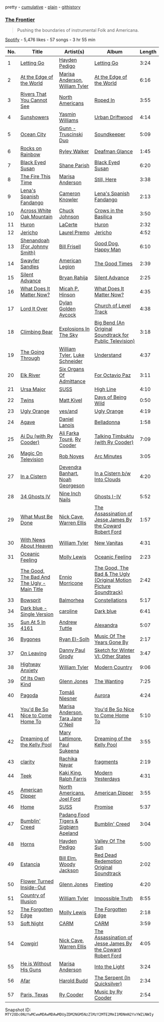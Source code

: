 pretty - [cumulative](/playlists/cumulative/37i9dQZF1DX6JJBnsLRONu.md) - [plain](/playlists/plain/37i9dQZF1DX6JJBnsLRONu) - [githistory](https://github.githistory.xyz/mackorone/spotify-playlist-archive/blob/main/playlists/plain/37i9dQZF1DX6JJBnsLRONu)

### [The Frontier](https://open.spotify.com/playlist/37i9dQZF1DX6JJBnsLRONu)

> Pushing the boundaries of instrumental Folk and Americana.

[Spotify](https://open.spotify.com/user/spotify) - 5,476 likes - 57 songs - 3 hr 55 min

| No. | Title | Artist(s) | Album | Length |
|---|---|---|---|---|
| 1 | [Letting Go](https://open.spotify.com/track/2sYKMfMLXwmK6idbtpxYTD) | [Hayden Pedigo](https://open.spotify.com/artist/4OR0gbDLGgJ4fxoXB0ZCYZ) | [Letting Go](https://open.spotify.com/album/46N1u5BuUGsZlj7pij2JRK) | 3:24 |
| 2 | [At the Edge of the World](https://open.spotify.com/track/1HNy9IZDRBBWOc2HYUSIJw) | [Marisa Anderson](https://open.spotify.com/artist/5j2d5CS0sh2LTpFsrKAFcW), [William Tyler](https://open.spotify.com/artist/3iexGtoBAyCUbxOKeru5py) | [At the Edge of the World](https://open.spotify.com/album/3pPEotWlGwWvmZfiMJvn8R) | 6:16 |
| 3 | [Rivers That You Cannot See](https://open.spotify.com/track/26bA7q3YUyxrGwftjN1Z7K) | [North Americans](https://open.spotify.com/artist/0SsM5OCOiiwycZIO63OT1S) | [Roped In](https://open.spotify.com/album/2TWvHZBa5cru4yanQijv5I) | 3:55 |
| 4 | [Sunshowers](https://open.spotify.com/track/0fVK2hNr9GEvCwVvqysLfU) | [Yasmin Williams](https://open.spotify.com/artist/4j8CsPzssbM8TCjSvgnmSs) | [Urban Driftwood](https://open.spotify.com/album/0Qz0FCP2OvKtx4WG21PVrJ) | 4:14 |
| 5 | [Ocean City](https://open.spotify.com/track/7MJh38zfhn9srvGNyax29M) | [Gunn \- Truscinski Duo](https://open.spotify.com/artist/58PU6MWEroVyXXTXmpzdny) | [Soundkeeper](https://open.spotify.com/album/5mbLZNPWompf0VZ0Vb8gcV) | 5:09 |
| 6 | [Rocks on Rainbow](https://open.spotify.com/track/2tdLYfGjdOdk73VGfLuB7D) | [Ryley Walker](https://open.spotify.com/artist/7xwppARWdjgnJSKLhbGzFc) | [Deafman Glance](https://open.spotify.com/album/3OK32MaMXRDNRgdDzBJikw) | 1:45 |
| 7 | [Black Eyed Susan](https://open.spotify.com/track/4O6qHINcYgFcyK5jj6GcRH) | [Shane Parish](https://open.spotify.com/artist/3cvqyc36Wu2EbRd2Wf8dgr) | [Black Eyed Susan](https://open.spotify.com/album/0JJyu6jluatrwYKbEXGHjC) | 6:20 |
| 8 | [The Fire This Time](https://open.spotify.com/track/5BIip1tjBoYcc4oE6zAvVM) | [Marisa Anderson](https://open.spotify.com/artist/5j2d5CS0sh2LTpFsrKAFcW) | [Still, Here](https://open.spotify.com/album/4VbsBmQarXq8y249LaqdGU) | 3:38 |
| 9 | [Lena's Spanish Fandango](https://open.spotify.com/track/6OCTtpocRWu99aukOBx5Ho) | [Cameron Knowler](https://open.spotify.com/artist/23AZoLIuQTmTt3jK7VOMkP) | [Lena's Spanish Fandango](https://open.spotify.com/album/6l5BY7ev03UzlbJxKrq1bH) | 2:13 |
| 10 | [Across White Oak Mountain](https://open.spotify.com/track/6mFuM7qrH8p57mgYeG3IRI) | [Chuck Johnson](https://open.spotify.com/artist/5lRVe4YjX70hurTNtjek0f) | [Crows in the Basilica](https://open.spotify.com/album/08ukVwsvdLCb4GSplKE3u6) | 3:50 |
| 11 | [Huron](https://open.spotify.com/track/1pTkkX3dARoW4FOIBQv4rv) | [LaCerte](https://open.spotify.com/artist/3BtWF0iqzutntjuCfxh6NN) | [Huron](https://open.spotify.com/album/1eYlcFAGA6Nh0nMjlqrQZF) | 2:32 |
| 12 | [Jericho](https://open.spotify.com/track/5oNvZprFIEffLJv5jVa9h9) | [Laurel Premo](https://open.spotify.com/artist/1xb97sU2gSPLt2TBtKQeVT) | [Jericho](https://open.spotify.com/album/0Vq9bdUGdZUCW2i1rmnjfk) | 4:52 |
| 13 | [Shenandoah \(For Johnny Smith\)](https://open.spotify.com/track/1WDOzVi6U8H4JEeYNg3eOQ) | [Bill Frisell](https://open.spotify.com/artist/3SONlwqLIP2GtaMh9pLYe5) | [Good Dog, Happy Man](https://open.spotify.com/album/4ICZxA4JmNgkrjT9d30TJX) | 6:10 |
| 14 | [Swayfer Sandles](https://open.spotify.com/track/0g2Sexo4C8cIS5tmDUakjP) | [American Legion](https://open.spotify.com/artist/0jffXLYJMz2VeBonnuICk3) | [The Good Times](https://open.spotify.com/album/2M6pgY4xaIQcjpcMx8cFjP) | 2:39 |
| 15 | [Silent Advance](https://open.spotify.com/track/1rmQpmB07R7ehokVR74AQW) | [Bryan Rahija](https://open.spotify.com/artist/17OekKFB72Bbu7R14sde59) | [Silent Advance](https://open.spotify.com/album/5j5jKiWgjZ7w4VDNVBEuW8) | 2:25 |
| 16 | [What Does It Matter Now?](https://open.spotify.com/track/4DpNmLojUrA9RqvdGLTr2M) | [Micah P\. Hinson](https://open.spotify.com/artist/6M5FR3JkFFVDkgwtO6Vtz6) | [What Does It Matter Now?](https://open.spotify.com/album/6MoxDbETwqsHJHg0T3GTmR) | 4:35 |
| 17 | [Lord It Over](https://open.spotify.com/track/1ep4SZNTde7rDftHhY9Yq1) | [Dylan Golden Aycock](https://open.spotify.com/artist/5LO5Gtv41xC0058NdQsDmZ) | [Church of Level Track](https://open.spotify.com/album/0naTNqCkQO4hukkSaWk9Md) | 4:38 |
| 18 | [Climbing Bear](https://open.spotify.com/track/36lEFwL7po0THo1sTAmAtO) | [Explosions In The Sky](https://open.spotify.com/artist/1uQWmt1OhuHGRKmZ2ZcL6p) | [Big Bend \(An Original Soundtrack for Public Television\)](https://open.spotify.com/album/7w3BcToSqLYL2z3HOgMWwv) | 3:18 |
| 19 | [The Going Through](https://open.spotify.com/track/4zAdKEsF0LHCSVeWaAm0I1) | [William Tyler](https://open.spotify.com/artist/3iexGtoBAyCUbxOKeru5py), [Luke Schneider](https://open.spotify.com/artist/0lT5edBQPui5NiGQLLG2Gb) | [Understand](https://open.spotify.com/album/7kPbydEQtj9F6TW6NEwSdI) | 4:37 |
| 20 | [Elk River](https://open.spotify.com/track/75s7uFrBUhwHH4sVbsSn0a) | [Six Organs Of Admittance](https://open.spotify.com/artist/5jX8L7D6vWHYlNj9k361vI) | [For Octavio Paz](https://open.spotify.com/album/1KsF9degqPu3DEJTQLalNI) | 3:11 |
| 21 | [Ursa Major](https://open.spotify.com/track/7jMmgzKA33wNfqwW99it4P) | [SUSS](https://open.spotify.com/artist/3qb5O9pLE0urqttdq4CqLS) | [High Line](https://open.spotify.com/album/4p5LlAKeW83lehTf5sUCUo) | 4:10 |
| 22 | [Twins](https://open.spotify.com/track/0SeCA3vPHuXGP6sizB05ZA) | [Matt Kivel](https://open.spotify.com/artist/2WkXhpsmgr8xeRpfF9Bl1w) | [Days of Being Wild](https://open.spotify.com/album/4OUF3bDg60cOEqlHLsLDA0) | 0:50 |
| 23 | [Ugly Orange](https://open.spotify.com/track/4O2JBu39WoNet8tz3xOS2P) | [yes/and](https://open.spotify.com/artist/7IxiRbidPWbGcs1K14lf98) | [Ugly Orange](https://open.spotify.com/album/5nRm1J2j9EqyHZrYVFCnho) | 4:19 |
| 24 | [Agave](https://open.spotify.com/track/6naW8OkDHDhM4wYEwZJgwe) | [Daniel Lanois](https://open.spotify.com/artist/5S0AJvE9NB1kGrXRfYh690) | [Belladonna](https://open.spotify.com/album/05tAz0b9gHjjlpaIOxNvfy) | 1:58 |
| 25 | [Ai Du \(with Ry Cooder\)](https://open.spotify.com/track/3c6wivu78aLN7ZXp8UbpaI) | [Ali Farka Touré](https://open.spotify.com/artist/3mNygoyrEKLgo6sx0MzwOL), [Ry Cooder](https://open.spotify.com/artist/1CPwHx5lgVxv0rfcp7UXLx) | [Talking Timbuktu \(with Ry Cooder\)](https://open.spotify.com/album/2MSgPFGGgIn5EqLezjLpt9) | 7:09 |
| 26 | [Magic On Television](https://open.spotify.com/track/3iGrVu4WWxgVXeDA9DzpvK) | [Rob Noyes](https://open.spotify.com/artist/7fZ7su6bgTRy96bAUZJVaT) | [Arc Minutes](https://open.spotify.com/album/70ueiLONdgQZhlfDEeu377) | 3:05 |
| 27 | [In a Cistern](https://open.spotify.com/track/4l9qE7OMktnSUGwvU7kLNU) | [Devendra Banhart](https://open.spotify.com/artist/1YZEoYFXx4AxVv13OiOPvZ), [Noah Georgeson](https://open.spotify.com/artist/560GMyzlOxLgjvQdFjaHh8) | [In a Cistern b/w Into Clouds](https://open.spotify.com/album/6xlCxwfhcHoAB9QFPltjU3) | 4:20 |
| 28 | [34 Ghosts IV](https://open.spotify.com/track/2vXOjiwfjobOqrezcuSBok) | [Nine Inch Nails](https://open.spotify.com/artist/0X380XXQSNBYuleKzav5UO) | [Ghosts I\-IV](https://open.spotify.com/album/0lOn8nKk4dzzRfnCCCRbwp) | 5:52 |
| 29 | [What Must Be Done](https://open.spotify.com/track/3buV0hT4g8GOIa8l2OJIJN) | [Nick Cave](https://open.spotify.com/artist/1RM5gp0RFfjpJhCYFPB30p), [Warren Ellis](https://open.spotify.com/artist/0A8tch4LePxVn1Cn60wGXu) | [The Assassination of Jesse James By the Coward Robert Ford](https://open.spotify.com/album/6RzRjlvdLSDwkx8bMHyPLs) | 1:57 |
| 30 | [With News About Heaven](https://open.spotify.com/track/74QHxzRk23oaNMsMtOw5GE) | [William Tyler](https://open.spotify.com/artist/3iexGtoBAyCUbxOKeru5py) | [New Vanitas](https://open.spotify.com/album/5EZWB44UxQvTllmmOvarXw) | 4:31 |
| 31 | [Oceanic Feeling](https://open.spotify.com/track/6pkXXWpMwdZZTXoaCDZ6Ci) | [Molly Lewis](https://open.spotify.com/artist/16eM95zw2t0KRDniuNFKVt) | [Oceanic Feeling](https://open.spotify.com/album/3XNiuRi67PCCF4SradXcqH) | 2:23 |
| 32 | [The Good, The Bad And The Ugly \- Main Title](https://open.spotify.com/track/1JSIWsJfxOji0FrxFcxdCK) | [Ennio Morricone](https://open.spotify.com/artist/1nIUhcKHnK6iyumRyoV68C) | [The Good, The Bad & The Ugly \(Original Motion Picture Soundtrack\)](https://open.spotify.com/album/1oLT2HO5MVNS8U4kEuBvdJ) | 2:42 |
| 33 | [Bowsprit](https://open.spotify.com/track/04Fcjafu59OwzIYYVXJjbU) | [Balmorhea](https://open.spotify.com/artist/1U0FaHAc4fcwQcYEJFgkm9) | [Constellations](https://open.spotify.com/album/5nlIENUVFPbOEobbADbJZV) | 5:17 |
| 34 | [Dark blue \- Single Version](https://open.spotify.com/track/6hJmk78LAXe2HGXeCcHWKF) | [caroline](https://open.spotify.com/artist/0nwTtqff9SoWoTnTFeZ7YA) | [Dark blue](https://open.spotify.com/album/2XHf9J09d4af5spwdUWOt6) | 6:41 |
| 35 | [Sun At 5 In 4161](https://open.spotify.com/track/28X5wrV8PXG4PpbEv7pjUt) | [Andrew Tuttle](https://open.spotify.com/artist/7oyH6DSD42pak09Jzqj9i7) | [Alexandra](https://open.spotify.com/album/79IqAxOyFTR78bqjoVLEB4) | 5:07 |
| 36 | [Bygones](https://open.spotify.com/track/3rDrc8DWypAxQEDGrtQtef) | [Ryan El\-Solh](https://open.spotify.com/artist/0f9ubfpGvJ36GVpoaNocHo) | [Music Of The Years Gone By](https://open.spotify.com/album/5IxUSO2jxbtXYu8vP34R47) | 2:17 |
| 37 | [On Leaving](https://open.spotify.com/track/032quG1KT3ITdtKYnL7izw) | [Danny Paul Grody](https://open.spotify.com/artist/4dzotwHwOl10pysUzOMvJx) | [Sketch for Winter VI: Other States](https://open.spotify.com/album/1pKBpAF1OEvDFO0b6qZ7ff) | 3:47 |
| 38 | [Highway Anxiety](https://open.spotify.com/track/3JLXnHbsF9kJrAphXVPoF6) | [William Tyler](https://open.spotify.com/artist/3iexGtoBAyCUbxOKeru5py) | [Modern Country](https://open.spotify.com/album/64esKG7wBOEr573Zp77cUT) | 9:06 |
| 39 | [Of Its Own Kind](https://open.spotify.com/track/7pufqAWLZoZiMAtW5Wofyi) | [Glenn Jones](https://open.spotify.com/artist/7HY8lCkyEUSL5jfENlkshV) | [The Wanting](https://open.spotify.com/album/5ZHWtCqGocOYJh1G0RUg2A) | 7:25 |
| 40 | [Pagoda](https://open.spotify.com/track/0pwMGBX9miS0M5AKWILj23) | [Tomáš Niesner](https://open.spotify.com/artist/2HWIXFTcVPVuXasYaauMlW) | [Aurora](https://open.spotify.com/album/7oUX2Z9Bp6BywRQGVG5wY9) | 4:24 |
| 41 | [You'd Be So Nice to Come Home To](https://open.spotify.com/track/37RJq9ytdQqVltw1aOYIZj) | [Marisa Anderson](https://open.spotify.com/artist/5j2d5CS0sh2LTpFsrKAFcW), [Tara Jane O'Neil](https://open.spotify.com/artist/67S18PLepUFPvHhMgCJPZk) | [You'd Be So Nice to Come Home To](https://open.spotify.com/album/0jUyjOeULoz1T3QXbgIk6k) | 5:10 |
| 42 | [Dreaming of the Kelly Pool](https://open.spotify.com/track/2oiA79pJ9Y901ZS2qd6Jl1) | [Mary Lattimore](https://open.spotify.com/artist/38MKhZmMRHAZRz8LqtKIBw), [Paul Sukeena](https://open.spotify.com/artist/2BATlF7iN0eToMP3ev80mH) | [Dreaming of the Kelly Pool](https://open.spotify.com/album/7L5ViL8FXX0tr7ccEByRfH) | 3:55 |
| 43 | [clarity](https://open.spotify.com/track/4ux5lTkBgmIFNFC83TwZj8) | [Rachika Nayar](https://open.spotify.com/artist/6afqNtQw2IUvXw6JeIRgQZ) | [fragments](https://open.spotify.com/album/67EzhMUZJBwTnXpnnSY6Jx) | 2:19 |
| 44 | [Teek](https://open.spotify.com/track/5pbRRA6wZm1OtBDXQl464D) | [Kaki King](https://open.spotify.com/artist/1s2pki7lATUaBOL76E3vCV), [Ralph Farris](https://open.spotify.com/artist/7MqERo1Nx2kIaJJF9xjrUN) | [Modern Yesterdays](https://open.spotify.com/album/4pgnnkCEHdnCMzx2WS9tAI) | 4:31 |
| 45 | [American Dipper](https://open.spotify.com/track/1PJvxtfe6W1aeQKiXjGmSc) | [North Americans](https://open.spotify.com/artist/0SsM5OCOiiwycZIO63OT1S), [Joel Ford](https://open.spotify.com/artist/5XiDsZ4MdTGfZvUEVBGfiA) | [American Dipper](https://open.spotify.com/album/648j3s2wgIRU0v1YiVTLil) | 3:55 |
| 46 | [Home](https://open.spotify.com/track/3OOW0UYCJ4cBJ3Tm0vsWzx) | [SUSS](https://open.spotify.com/artist/3qb5O9pLE0urqttdq4CqLS) | [Promise](https://open.spotify.com/album/0oXfn8vzQ1yicX2dBkLgf4) | 5:37 |
| 47 | [Bumblin' Creed](https://open.spotify.com/track/1NT4NQQgQmnqyI4ur5W4qf) | [Padang Food Tigers & Sigbjørn Apeland](https://open.spotify.com/artist/0vXLxVov9wThTze1YI6rIU) | [Bumblin' Creed](https://open.spotify.com/album/5xqGo1QHYYGAYHVsRBqyFp) | 3:04 |
| 48 | [Horns](https://open.spotify.com/track/3bEKkgqk0Kf2PNlF7hHPxP) | [Hayden Pedigo](https://open.spotify.com/artist/4OR0gbDLGgJ4fxoXB0ZCYZ) | [Valley Of The Sun](https://open.spotify.com/album/3dPcgvFJbBLvB0WZkvEEiN) | 5:00 |
| 49 | [Estancia](https://open.spotify.com/track/6JSZq2FkHOZGZ5hV85fBa2) | [Bill Elm](https://open.spotify.com/artist/2TWP5hw802RnTGqBo0GhaW), [Woody Jackson](https://open.spotify.com/artist/6VYtpsmVgSqOFf3ttfqnVX) | [Red Dead Redemption Original Soundtrack](https://open.spotify.com/album/7vtoDPM9m1Bs4srekUEpCK) | 2:02 |
| 50 | [Flower Turned Inside\-Out](https://open.spotify.com/track/25ISO5GDUQU94hqhjFFQIS) | [Glenn Jones](https://open.spotify.com/artist/7HY8lCkyEUSL5jfENlkshV) | [Fleeting](https://open.spotify.com/album/1nJRtI9d5gAd3HZjN2IXLA) | 4:20 |
| 51 | [Country of Illusion](https://open.spotify.com/track/0ZggavuoEzQ2P9iRua8UVv) | [William Tyler](https://open.spotify.com/artist/3iexGtoBAyCUbxOKeru5py) | [Impossible Truth](https://open.spotify.com/album/6bFIXguELPw4vEjL1Kh6uz) | 8:55 |
| 52 | [The Forgotten Edge](https://open.spotify.com/track/6bcrgRF256yQ4gYd3dZXJN) | [Molly Lewis](https://open.spotify.com/artist/16eM95zw2t0KRDniuNFKVt) | [The Forgotten Edge](https://open.spotify.com/album/5lcXZjNubYS7GEJOxRn9Xo) | 2:18 |
| 53 | [Soft Night](https://open.spotify.com/track/0aFGdSW8JVpayHajgBDQfC) | [CARM](https://open.spotify.com/artist/3596asOGwi58IfCICpBbQZ) | [CARM](https://open.spotify.com/album/4HRxwMgEEOYGe0YO3JkGGG) | 3:59 |
| 54 | [Cowgirl](https://open.spotify.com/track/65jc3aumDKlwvxAfwTXBv6) | [Nick Cave](https://open.spotify.com/artist/1RM5gp0RFfjpJhCYFPB30p), [Warren Ellis](https://open.spotify.com/artist/0A8tch4LePxVn1Cn60wGXu) | [The Assassination of Jesse James By the Coward Robert Ford](https://open.spotify.com/album/6RzRjlvdLSDwkx8bMHyPLs) | 4:05 |
| 55 | [He is Without His Guns](https://open.spotify.com/track/1ZkNI3JpzfQ5LMV33zH7Jg) | [Marisa Anderson](https://open.spotify.com/artist/5j2d5CS0sh2LTpFsrKAFcW) | [Into the Light](https://open.spotify.com/album/6PKMSpHdDkaay6WTBUzxz0) | 3:24 |
| 56 | [Afar](https://open.spotify.com/track/2xYXPFalEjva3zI8ZYe2yQ) | [Harold Budd](https://open.spotify.com/artist/3uOCouLFR4bVx0XeiQJSbl) | [The Serpent \(In Quicksilver\)](https://open.spotify.com/album/3btBOcfiQYdEhYoiAKR4tl) | 2:34 |
| 57 | [Paris, Texas](https://open.spotify.com/track/1idiifjTcCoGfBeZiYOdim) | [Ry Cooder](https://open.spotify.com/artist/1CPwHx5lgVxv0rfcp7UXLx) | [Music by Ry Cooder](https://open.spotify.com/album/0gLaTb6BP8pySUWwkiZjdD) | 2:54 |

Snapshot ID: `MTY2ODc0NzYwMCwwMDAwMDAwMDUyZDM2NGM5NzZlMzY2MTE2MmI1MDNmN2YxYWZiNWIy`
